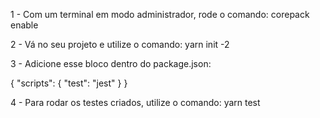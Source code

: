1 - Com um terminal em modo administrador, rode o comando: corepack enable

2 - Vá no seu projeto e utilize o comando: yarn init -2

3 - Adicione esse bloco dentro do package.json:

{
  "scripts": {
    "test": "jest"
  }
}

4 - Para rodar os testes criados, utilize o comando: yarn test 